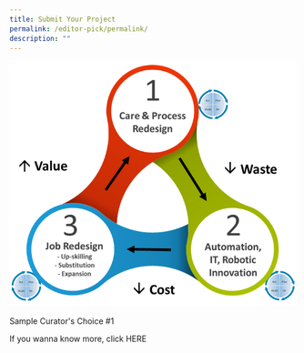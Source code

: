 ```yaml
---
title: Submit Your Project
permalink: /editor-pick/permalink/
description: ""
---
```

![Sample Curator's Choice #1 ](/images/chi%20innovation%20cycle.png)

Sample Curator's Choice #1

If you wanna know more, click HERE